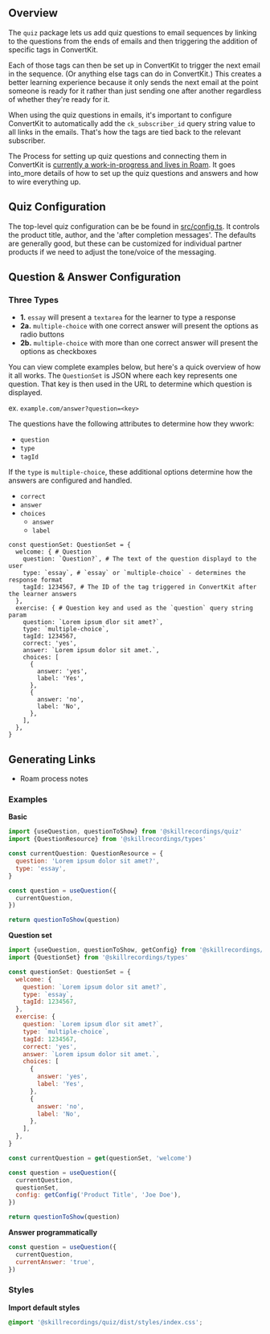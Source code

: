 ## Overview

The `quiz` package lets us add quiz questions to email sequences by linking to the questions from the ends of emails and then triggering the addition of specific tags in ConvertKit.

Each of those tags can then be set up in ConvertKit to trigger the next email in the sequence. (Or anything else tags can do in ConvertKit.) This creates a better learning experience because it only sends the next email at the point someone is ready for it rather than just sending one after another regardless of whether they're ready for it.

When using the quiz questions in emails, it's important to configure ConvertKit to automatically add the `ck_subscriber_id` query string value to all links in the emails. That's how the tags are tied back to the relevant subscriber.

The Process for setting up quiz questions and connecting them in ConvertKit is [currently a work-in-progress and lives in Roam](https://roamresearch.com/#/app/egghead/page/GepByGFy4). It goes into_more details of how to set up the quiz questions and answers and how to wire everything up.

## Quiz Configuration

The top-level quiz configuration can be be found in [src/config.ts](https://github.com/skillrecordings/products/blob/main/packages/quiz/src/config.ts). It controls the product title, author, and the 'after completion messages'. The defaults are generally good, but these can be customized for individual partner products if we need to adjust the tone/voice of the messaging.

## Question & Answer Configuration

### Three Types

- **1.** `essay` will present a `textarea` for the learner to type a response
- **2a.** `multiple-choice` with one correct answer will present the options as radio buttons
- **2b.** `multiple-choice` with more than one correct answer will present the options as checkboxes

You can view complete examples below, but here's a quick overview of how it all works. The `QuestionSet` is JSON where each key represents one question. That key is then used in the URL to determine which question is displayed.

ex. `example.com/answer?question=<key>`

The questions have the following attributes to determine how they wwork:

- `question`
- `type`
- `tagId`

If the `type` is `multiple-choice`, these additional options determine how the answers are configured and handled.
- `correct`
- `answer`
- `choices`
  + `answer`
  + `label`

```
const questionSet: QuestionSet = {
  welcome: { # Question
    question: `Question?`, # The text of the question displayd to the user
    type: `essay`, # `essay` or `multiple-choice` - determines the response format
    tagId: 1234567, # The ID of the tag triggered in ConvertKit after the learner answers
  },
  exercise: { # Question key and used as the `question` query string param
    question: `Lorem ipsum dlor sit amet?`,
    type: `multiple-choice`,
    tagId: 1234567,
    correct: 'yes',
    answer: `Lorem ipsum dolor sit amet.`,
    choices: [
      {
        answer: 'yes',
        label: 'Yes',
      },
      {
        answer: 'no',
        label: 'No',
      },
    ],
  },
}
```


## Generating Links



- Roam process notes


### Examples

**Basic**

```jsx
import {useQuestion, questionToShow} from '@skillrecordings/quiz'
import {QuestionResource} from '@skillrecordings/types'

const currentQuestion: QuestionResource = {
  question: 'Lorem ipsum dolor sit amet?',
  type: 'essay',
}

const question = useQuestion({
  currentQuestion,
})

return questionToShow(question)
```

**Question set**

```jsx
import {useQuestion, questionToShow, getConfig} from '@skillrecordings/quiz'
import {QuestionSet} from '@skillrecordings/types'

const questionSet: QuestionSet = {
  welcome: {
    question: `Lorem ipsum dolor sit amet?`,
    type: `essay`,
    tagId: 1234567,
  },
  exercise: {
    question: `Lorem ipsum dlor sit amet?`,
    type: `multiple-choice`,
    tagId: 1234567,
    correct: 'yes',
    answer: `Lorem ipsum dolor sit amet.`,
    choices: [
      {
        answer: 'yes',
        label: 'Yes',
      },
      {
        answer: 'no',
        label: 'No',
      },
    ],
  },
}

const currentQuestion = get(questionSet, 'welcome')

const question = useQuestion({
  currentQuestion,
  questionSet,
  config: getConfig('Product Title', 'Joe Doe'),
})

return questionToShow(question)
```

**Answer programmatically**

```jsx
const question = useQuestion({
  currentQuestion,
  currentAnswer: 'true',
})
```

### Styles

**Import default styles**

```css
@import '@skillrecordings/quiz/dist/styles/index.css';
```
